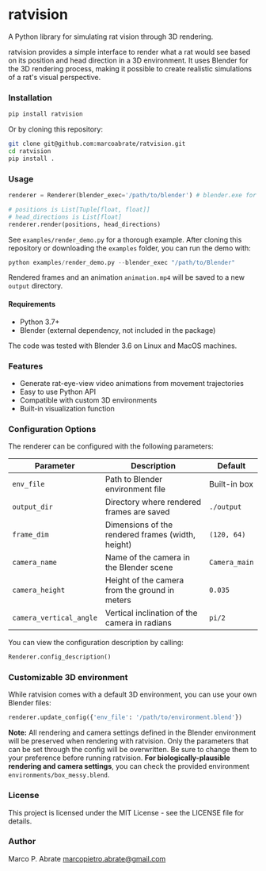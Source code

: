 # ratvision

A Python library for simulating rat vision through 3D rendering.

ratvision provides a simple interface to render what a rat would see based on its position and head direction in a 3D environment. It uses Blender for the 3D rendering process, making it possible to create realistic simulations of a rat's visual perspective.

### Installation

```bash
pip install ratvision
```
Or by cloning this repository:
```bash
git clone git@github.com:marcoabrate/ratvision.git
cd ratvision
pip install .
```

### Usage
```python
renderer = Renderer(blender_exec='/path/to/blender') # blender.exe for Win

# positions is List[Tuple[float, float]]
# head_directions is List[float]
renderer.render(positions, head_directions)
```

See `examples/render_demo.py` for a thorough example. After cloning this repository or downloading the `examples` folder, you can run the demo with:
```python
python examples/render_demo.py --blender_exec "/path/to/Blender"
```
Rendered frames and an animation `animation.mp4` will be saved to a new `output` directory.

#### Requirements

- Python 3.7+
- Blender (external dependency, not included in the package)

The code was tested with Blender 3.6 on Linux and MacOS machines.

### Features

- Generate rat-eye-view video animations from movement trajectories
- Easy to use Python API
- Compatible with custom 3D environments
- Built-in visualization function

### Configuration Options

The renderer can be configured with the following parameters:

| Parameter | Description | Default |
|-----------|-------------|---------|
| `env_file` | Path to Blender environment file | Built-in box |
| `output_dir` | Directory where rendered frames are saved | `./output` |
| `frame_dim` | Dimensions of the rendered frames (width, height) | `(120, 64)` |
| `camera_name` | Name of the camera in the Blender scene | `Camera_main` |
| `camera_height` | Height of the camera from the ground in meters | `0.035` |
| `camera_vertical_angle` | Vertical inclination of the camera in radians | `pi/2` |

You can view the configuration description by calling:

```python
Renderer.config_description()
```
### Customizable 3D environment

While ratvision comes with a default 3D environment, you can use your own Blender files:

```python
renderer.update_config({'env_file': '/path/to/environment.blend'})
```

__Note:__ All rendering and camera settings defined in the Blender environment will be preserved when rendering with ratvision. Only the parameters that can be set through the config will be overwritten. Be sure to change them to your preference before running ratvision. __For biologically-plausible rendering and camera settings__, you can check the provided environment `environments/box_messy.blend`. 

### License

This project is licensed under the MIT License - see the LICENSE file for details.

### Author

Marco P. Abrate
[marcopietro.abrate@gmail.com](mailto:marcopietro.abrate@gmail.com)
